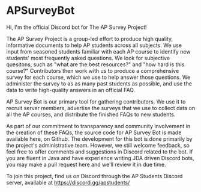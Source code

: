 # APSurveyBot
Hi, I'm the official Discord bot for The AP Survey Project!

The AP Survey Project is a group-led effort to produce high quality, informative documents to help AP students across all subjects. 
We use input from seasoned students familiar with each AP course to identify new students' most frequently asked questions. We look for subjective quesitons, such as "what are the best resources?" and "how hard is this course?" Contributors then work with us to produce a comprehensive survey for each course, which we use to help answer those questions. We administer the survey to as as many past students as possible, and use the data to write high-quality answers in an official FAQ.

AP Survey Bot is our primary tool for gathering contributors. We use it to recruit server members, advertise the surveys that we use to collect data on all the AP courses, and distribute the finished FAQs to new students.

As part of our commitment to transparency and community involvement in the creation of these FAQs, the source code for AP Survey Bot is made available here, on Github. The development for this bot is done primarily by the project's administrative team. However, we still welcome feedback, so feel free to offer comments and suggestions in Discord related to the bot. If you are fluent in Java and have experience writing JDA driven Discord bots, you may make a pull request here and we'll review it in due time.

To join this project, find us on Discord through the AP Students Discord server, available at https://discord.gg/apstudents/
